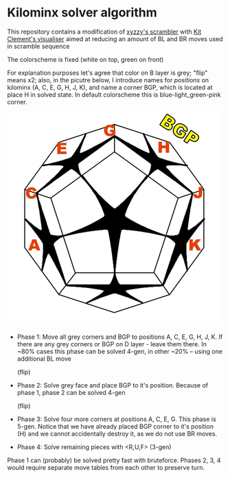 # Kilominx solver algorithm

This repository contains a modification of [xyzzy's scrambler](https://www.speedsolving.com/threads/kilominx-discussion-thread.61950/page-2#post-1188310)
with [Kit Clement's visualiser](https://www.speedsolving.com/threads/kilominx-discussion-thread.61950/post-1188632) 
aimed at reducing an amount of BL and BR moves used in scramble sequence

The colorscheme is fixed (white on top, green on front) 

For explanation purposes let's agree that color on B layer is grey; "flip" means x2; 
also, in the picutre below, I introduce names for *positions* on kilominx (A, C, E, G, H, J, K), 
and name a corner BGP, which is located at place H in solved state. In default colorscheme this is blue-light_green-pink corner.

![naming reference](./kilopattern_better_letters.jpg)

- Phase 1: 
 Move all grey corners and BGP to positions A, C, E, G, H, J, K. If there are any grey corners or BGP on D layer - leave them there. 
In ~80% cases this phase can be solved 4-gen, in other ~20% – using one additional BL move

   (flip)

- Phase 2: 
 Solve grey face and place BGP to it's position. Because of phase 1, phase 2 can be solved 4-gen

   (flip)

- Phase 3:
 Solve four more corners at positions A, C, E, G. This phase is 5-gen. Notice that we have already placed BGP corner to it's position (H) 
 and we cannot accidentally destroy it, as we do not use BR moves. 

- Phase 4:
 Solve remaining pieces with <R,U,F> (3-gen)


Phase 1 can (probably) be solved pretty fast with bruteforce. Phases 2, 3, 4 would require separate move tables from each other to preserve turn.

